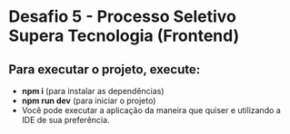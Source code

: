  # Desafio 5 - Processo Seletivo Supera Tecnologia (Frontend) 

## Para executar o projeto, execute:

- **npm i** (para instalar as dependências)
- **npm run dev** (para iniciar o projeto)
- Você pode executar a aplicação da maneira que quiser e utilizando a IDE de sua preferência.